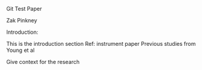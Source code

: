 Git Test Paper


Zak Pinkney 


Introduction:

This is the introduction section 
Ref: instrument paper
Previous studies from Young et al


Give context for the research
